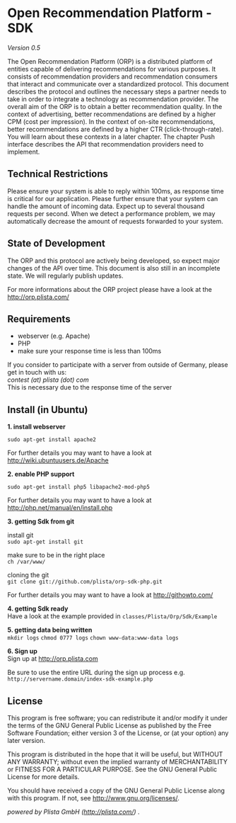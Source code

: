Open Recommendation Platform - SDK
==================================
*Version 0.5*

The Open Recommendation Platform (ORP) is a distributed platform of entities capable of delivering recommendations for various purposes. It consists of recommendation providers and recommendation consumers that interact and communicate over a standardized protocol. This document describes the protocol and outlines the necessary steps a partner needs to take in order to integrate a technology as recommendation provider. The overall aim of the ORP is to obtain a better recommendation quality. In the context of advertising, better recommendations are defined by a higher CPM (cost per impression). In the context of on-site recommendations, better recommendations are defined by a higher CTR (click-through-rate). You will learn about these contexts in a later chapter. The chapter Push interface describes the API that recommendation providers need to implement.

Technical Restrictions
----------------------

Please ensure your system is able to reply within 100ms, as response time is critical for our application. Please further ensure that your system can handle the amount of incoming data. Expect up to several thousand requests per second. When we detect a performance problem, we may automatically decrease the amount of requests forwarded to your system.


State of Development
--------------------
The ORP and this protocol are actively being developed, so expect major changes of the API over time. This document is also still in an incomplete state. We will regularly publish updates.

For more informations about the ORP project please have a look at the http://orp.plista.com/




Requirements
------------
-  webserver (e.g. Apache)
-  PHP
-  make sure your response time is less than 100ms

If you consider to participate with a server from outside of Germany, please get in touch with us:<br>
*contest (at) plista (dot) com* <br>
This is necessary due to the response time of the server

Install (in Ubuntu)
-------------------

**1. install webserver**


`sudo apt-get install apache2`

For further details you may want to have a look at http://wiki.ubuntuusers.de/Apache


**2. enable PHP support**

`sudo apt-get install php5 libapache2-mod-php5`



For further details you may want to have a look at http://php.net/manual/en/install.php

**3. getting Sdk from git**

 install git<br>
`sudo apt-get install git`

 make sure to be in the right place<br>
`ch /var/www/`

 cloning the git<br>
`git clone git://github.com/plista/orp-sdk-php.git`

For further details you may want to have a look at http://githowto.com/

**4. getting Sdk ready** <br>
Have a look at the example provided in `classes/Plista/Orp/Sdk/Example`

**5. getting data being written** <br>
`mkdir logs`
`chmod 0777 logs`
`chown www-data:www-data logs`

**6. Sign up** <br>
Sign up at http://orp.plista.com <br>

Be sure to use the entire URL during the sign up process e.g.
`http://servername.domain/index-sdk-example.php`

License
-------
This program is free software; you can redistribute it and/or
modify it under the terms of the GNU General Public License as
published by the Free Software Foundation; either version 3 of
the License, or (at your option) any later version.

This program is distributed in the hope that it will be useful,
but WITHOUT ANY WARRANTY; without even the implied warranty of
MERCHANTABILITY or FITNESS FOR A PARTICULAR PURPOSE.  See the
GNU General Public License for more details.

You should have received a copy of the GNU General Public License
along with this program.  If not, see <http://www.gnu.org/licenses/>.



*powered by Plista GmbH (http://plista.com/)* .


